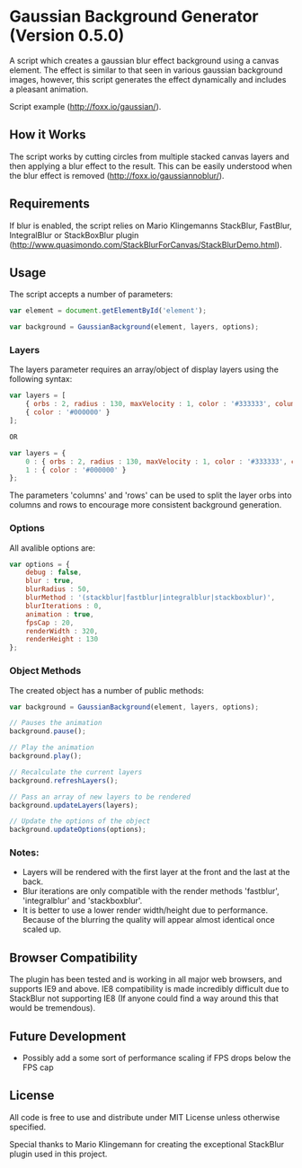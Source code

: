 # Gaussian Background Generator (Version 0.5.0)
A script which creates a gaussian blur effect background using a canvas element. The effect is similar to that seen in various gaussian background images, however, this script generates the effect dynamically and includes a pleasant animation.

Script example (http://foxx.io/gaussian/).

## How it Works
The script works by cutting circles from multiple stacked canvas layers and then applying a blur effect to the result. This can be easily understood when the blur effect is removed (http://foxx.io/gaussiannoblur/).

## Requirements
If blur is enabled, the script relies on Mario Klingemanns StackBlur, FastBlur, IntegralBlur or StackBoxBlur plugin (http://www.quasimondo.com/StackBlurForCanvas/StackBlurDemo.html).

## Usage
The script accepts a number of parameters:

```javascript
var element = document.getElementById('element');

var background = GaussianBackground(element, layers, options);
```
### Layers

The layers parameter requires an array/object of display layers using the following syntax:

```javascript
var layers = [
    { orbs : 2, radius : 130, maxVelocity : 1, color : '#333333', columns : 0, rows : 0 },
    { color : '#000000' }
];

OR

var layers = {
    0 : { orbs : 2, radius : 130, maxVelocity : 1, color : '#333333', columns : 0, rows : 0 },
    1 : { color : '#000000' }
};
```
The parameters 'columns' and 'rows' can be used to split the layer orbs into columns and rows to encourage more consistent background generation.

### Options

All avalible options are:

```javascript
var options = {
    debug : false,
    blur : true,
    blurRadius : 50,
    blurMethod : '(stackblur|fastblur|integralblur|stackboxblur)',
    blurIterations : 0,
    animation : true,
    fpsCap : 20,
    renderWidth : 320,
    renderHeight : 130
};
```

### Object Methods

The created object has a number of public methods:

```javascript
var background = GaussianBackground(element, layers, options);

// Pauses the animation
background.pause();

// Play the animation
background.play();

// Recalculate the current layers
background.refreshLayers();

// Pass an array of new layers to be rendered
background.updateLayers(layers);

// Update the options of the object
background.updateOptions(options);
```

### Notes:
- Layers will be rendered with the first layer at the front and the last at the back.
- Blur iterations are only compatible with the render methods 'fastblur', 'integralblur' and 'stackboxblur'.
- It is better to use a lower render width/height due to performance. Because of the blurring the quality will appear almost identical once scaled up.

## Browser Compatibility
The plugin has been tested and is working in all major web browsers, and supports IE9 and above. IE8 compatibility is made incredibly difficult due to StackBlur not supporting IE8 (If anyone could find a way around this that would be tremendous).

## Future Development
- Possibly add a some sort of performance scaling if FPS drops below the FPS cap

## License
All code is free to use and distribute under MIT License unless otherwise specified.

Special thanks to Mario Klingemann for creating the exceptional StackBlur plugin used in this project.
